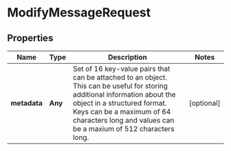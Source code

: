 

# ModifyMessageRequest


## Properties

Name | Type | Description | Notes
------------ | ------------- | ------------- | -------------
**metadata** | **Any** | Set of 16 key-value pairs that can be attached to an object. This can be useful for storing additional information about the object in a structured format. Keys can be a maximum of 64 characters long and values can be a maxium of 512 characters long.  |  [optional]



